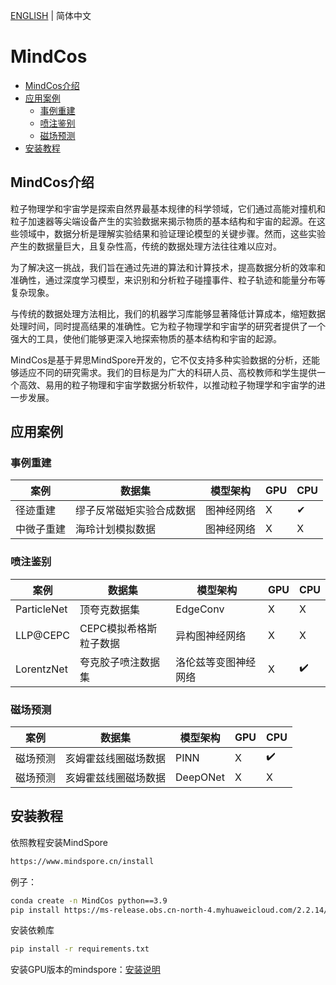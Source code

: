 [ENGLISH](README.md) | 简体中文

# **MindCos**

- [MindCos介绍](#MindCos介绍)
- [应用案例](#应用案例)
    - [事例重建](#事例重建)
    - [喷注鉴别](#喷注鉴别)
    - [磁场预测](#磁场预测)
- [安装教程](#安装教程)

## **MindCos介绍**

粒子物理学和宇宙学是探索自然界最基本规律的科学领域，它们通过高能对撞机和粒子加速器等尖端设备产生的实验数据来揭示物质的基本结构和宇宙的起源。在这些领域中，数据分析是理解实验结果和验证理论模型的关键步骤。然而，这些实验产生的数据量巨大，且复杂性高，传统的数据处理方法往往难以应对。

为了解决这一挑战，我们旨在通过先进的算法和计算技术，提高数据分析的效率和准确性，通过深度学习模型，来识别和分析粒子碰撞事件、粒子轨迹和能量分布等复杂现象。

与传统的数据处理方法相比，我们的机器学习库能够显著降低计算成本，缩短数据处理时间，同时提高结果的准确性。它为粒子物理学和宇宙学的研究者提供了一个强大的工具，使他们能够更深入地探索物质的基本结构和宇宙的起源。

MindCos是基于昇思MindSpore开发的，它不仅支持多种实验数据的分析，还能够适应不同的研究需求。我们的目标是为广大的科研人员、高校教师和学生提供一个高效、易用的粒子物理和宇宙学数据分析软件，以推动粒子物理学和宇宙学的进一步发展。

## 应用案例

### 事例重建

|案例|数据集|模型架构|GPU|CPU|
|-----|-----|-----|-----|-----|
|径迹重建|缪子反常磁矩实验合成数据|图神经网络|X|✔|
|中微子重建|海玲计划模拟数据|图神经网络|X|X|

### 喷注鉴别

|案例|数据集|模型架构|GPU|CPU|
|-----|-----|-----|-----|-----|
|ParticleNet|顶夸克数据集|EdgeConv|X|X|
|LLP@CEPC|CEPC模拟希格斯粒子数据|异构图神经网络|X|X|
|LorentzNet|夸克胶子喷注数据集|洛伦兹等变图神经网络|X|✔️|

### 磁场预测

|案例|数据集|模型架构|GPU|CPU|
|-----|-----|-----|-----|-----|
|磁场预测|亥姆霍兹线圈磁场数据|PINN|X|✔️|
|磁场预测|亥姆霍兹线圈磁场数据|DeepONet|X|X|

## 安装教程

依照教程安装MindSpore
```bash
https://www.mindspore.cn/install
```
例子：
```bash
conda create -n MindCos python==3.9
pip install https://ms-release.obs.cn-north-4.myhuaweicloud.com/2.2.14/MindSpore/unified/x86_64/mindspore-2.2.14-cp39-cp39-linux_x86_64.whl --trusted-host ms-release.obs.cn-north-4.myhuaweicloud.com -i https://pypi.tuna.tsinghua.edu.cn/simple
```

安装依赖库
```bash
pip install -r requirements.txt
```

安装GPU版本的mindspore：[安装说明](gpu_version_install.txt)





